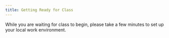 ```yaml
---
title: Getting Ready for Class
---
```


While you are waiting for class to begin, please take a few minutes to set up your local work environment.
